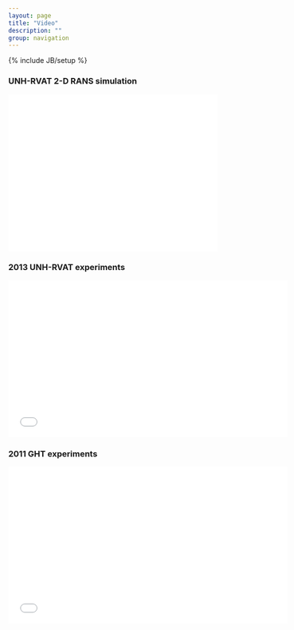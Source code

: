 ```yaml
---
layout: page
title: "Video"
description: ""
group: navigation
---
```

{% include JB/setup %}

### UNH-RVAT 2-D RANS simulation
<iframe width="420" height="315" src="//www.youtube.com/embed/AQ4EztjPEFk" frameborder="0" allowfullscreen></iframe>

### 2013 UNH-RVAT experiments
<iframe width="560" height="315" src="//www.youtube.com/embed/pyw-38ypWcI" frameborder="0" allowfullscreen></iframe>

### 2011 GHT experiments
<iframe width="560" height="315" src="//www.youtube.com/embed/Js5b2Il0Rhc" frameborder="0" allowfullscreen></iframe>
